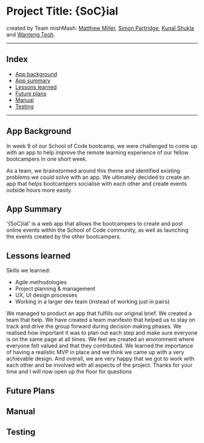 # Project Title: {SoC}ial 
created by Team mishMash: [Matthew Miller](https://github.com/codedresser), [Simon Partridge](https://github.com/simonpartridge86), [Kunal Shukla](https://github.com/kun-shukla) and [Wanteng Teoh](https://github.com/ten-hub). 

---
## Index

* [App background](#app-background)
* [App summary](#app-summary)
* [Lessons learned](#lessons-learned)
* [Future plans](#future-plans)
* [Manual](#manual)
* [Testing](#testing)
---
## App Background
In week 9 of our School of Code bootcamp, we were challenged to come up with an app to help improve the remote learning experience of our fellow bootcampers in one short week.

As a team, we brainstormed around this theme and identified existing problems we could solve with an app. We ultimately decided to create an app that helps bootcampers socialise with each other and create events outside hours more easily.

## App Summary
'{SoC}ial' is a web app that allows the bootcampers to create and post online events within the School of Code community, as well as launching the events created by the other bootcampers. 

## Lessons learned
Skills we learned: 
* Agile methodologies
* Project planning & management 
* UX, UI design processes
* Working in a larger dev team (instead of working just in pairs)

We managed to product an app that fulfills our original brief. We created a team that help. We have created a team manifesto that helped us to stay on track and drive the group forward during decision making phases.
We realised how important it was to plan out each step and make sure everyone is on the same page at all times.
We feel we created an environment where everyone felt valued and that they contributed.
We learned the importance of having a realistic MVP in place and we think we came up with a very achievable design.
And overall, we are very happy that we got to work with each other and be involved with all aspects of the project.
Thanks for your time and I will now open up the floor for questions

## Future Plans


## Manual


## Testing
